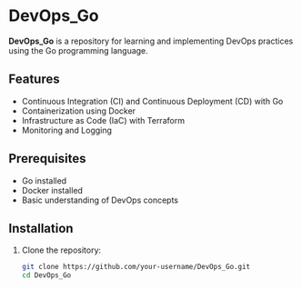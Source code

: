 # DevOps_Go

**DevOps_Go** is a repository for learning and implementing DevOps practices using the Go programming language.

## Features

- Continuous Integration (CI) and Continuous Deployment (CD) with Go
- Containerization using Docker
- Infrastructure as Code (IaC) with Terraform
- Monitoring and Logging

## Prerequisites

- Go installed
- Docker installed
- Basic understanding of DevOps concepts

## Installation

1. Clone the repository:

   ```bash
   git clone https://github.com/your-username/DevOps_Go.git
   cd DevOps_Go
   ```

